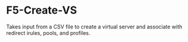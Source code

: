 # F5-Create-VS

Takes input from a CSV file to create a virtual server and associate with redirect irules, pools, and profiles.
